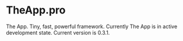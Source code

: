 # TheApp.pro
The App. Tiny, fast, powerful framework. Currently The App is in active development state.
Current version is 0.3.1.
